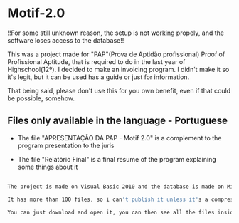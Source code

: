# Motif-2.0

!!For some still unknown reason, the setup is not working propely, and the software loses access to the database!!

This was a project made for "PAP"(Prova de Aptidão profissional) Proof of Profissional Aptitude, that is required to do in the last year of Highschool(12º). 
I decided to make an invoicing program. I didn't make it so it's legit, but it can be used has a guide or just for information. 
  
That being said, please don't use this for you own benefit, even if that could be possible, somehow.

## Files only available in the language - Portuguese

  - The file "APRESENTAÇÃO DA PAP - Motif 2.0" is a complement to the program presentation to the juris

  - The file "Relatório Final" is a final resume of the program explaining some things about it

##
```bash
The project is made on Visual Basic 2010 and the database is made on Microsoft Access 2007

It has more than 100 files, so i can't publish it unless it's a compressed file.

You can just download and open it, you can then see all the files inside, plus you can also execute the program to try it out.
```

